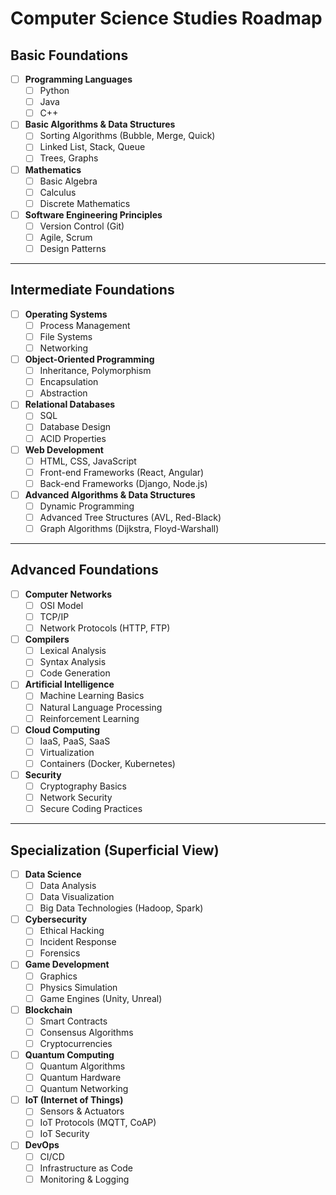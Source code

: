 # Computer Science Studies Roadmap

## Basic Foundations

- [ ] **Programming Languages**
  - [ ] Python
  - [ ] Java
  - [ ] C++

- [ ] **Basic Algorithms & Data Structures**
  - [ ] Sorting Algorithms (Bubble, Merge, Quick)
  - [ ] Linked List, Stack, Queue
  - [ ] Trees, Graphs

- [ ] **Mathematics**
  - [ ] Basic Algebra
  - [ ] Calculus
  - [ ] Discrete Mathematics

- [ ] **Software Engineering Principles**
  - [ ] Version Control (Git)
  - [ ] Agile, Scrum
  - [ ] Design Patterns

---

## Intermediate Foundations

- [ ] **Operating Systems**
  - [ ] Process Management
  - [ ] File Systems
  - [ ] Networking

- [ ] **Object-Oriented Programming**
  - [ ] Inheritance, Polymorphism
  - [ ] Encapsulation
  - [ ] Abstraction

- [ ] **Relational Databases**
  - [ ] SQL
  - [ ] Database Design
  - [ ] ACID Properties

- [ ] **Web Development**
  - [ ] HTML, CSS, JavaScript
  - [ ] Front-end Frameworks (React, Angular)
  - [ ] Back-end Frameworks (Django, Node.js)

- [ ] **Advanced Algorithms & Data Structures**
  - [ ] Dynamic Programming
  - [ ] Advanced Tree Structures (AVL, Red-Black)
  - [ ] Graph Algorithms (Dijkstra, Floyd-Warshall)

---

## Advanced Foundations

- [ ] **Computer Networks**
  - [ ] OSI Model
  - [ ] TCP/IP
  - [ ] Network Protocols (HTTP, FTP)

- [ ] **Compilers**
  - [ ] Lexical Analysis
  - [ ] Syntax Analysis
  - [ ] Code Generation

- [ ] **Artificial Intelligence**
  - [ ] Machine Learning Basics
  - [ ] Natural Language Processing
  - [ ] Reinforcement Learning

- [ ] **Cloud Computing**
  - [ ] IaaS, PaaS, SaaS
  - [ ] Virtualization
  - [ ] Containers (Docker, Kubernetes)

- [ ] **Security**
  - [ ] Cryptography Basics
  - [ ] Network Security
  - [ ] Secure Coding Practices

---

## Specialization (Superficial View)

- [ ] **Data Science**
  - [ ] Data Analysis
  - [ ] Data Visualization
  - [ ] Big Data Technologies (Hadoop, Spark)

- [ ] **Cybersecurity**
  - [ ] Ethical Hacking
  - [ ] Incident Response
  - [ ] Forensics

- [ ] **Game Development**
  - [ ] Graphics
  - [ ] Physics Simulation
  - [ ] Game Engines (Unity, Unreal)

- [ ] **Blockchain**
  - [ ] Smart Contracts
  - [ ] Consensus Algorithms
  - [ ] Cryptocurrencies

- [ ] **Quantum Computing**
  - [ ] Quantum Algorithms
  - [ ] Quantum Hardware
  - [ ] Quantum Networking

- [ ] **IoT (Internet of Things)**
  - [ ] Sensors & Actuators
  - [ ] IoT Protocols (MQTT, CoAP)
  - [ ] IoT Security

- [ ] **DevOps**
  - [ ] CI/CD
  - [ ] Infrastructure as Code
  - [ ] Monitoring & Logging
